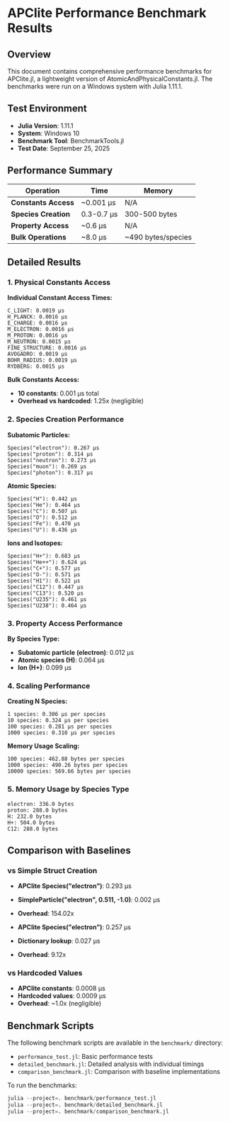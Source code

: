 # APClite Performance Benchmark Results

## Overview

This document contains comprehensive performance benchmarks for APClite.jl, a lightweight version of AtomicAndPhysicalConstants.jl. The benchmarks were run on a Windows system with Julia 1.11.1.

## Test Environment

- **Julia Version**: 1.11.1
- **System**: Windows 10
- **Benchmark Tool**: BenchmarkTools.jl
- **Test Date**: September 25, 2025

## Performance Summary

| Operation            | Time       | Memory             |
| -------------------- | ---------- | ------------------ |
| **Constants Access** | ~0.001 μs  | N/A                |
| **Species Creation** | 0.3-0.7 μs | 300-500 bytes      |
| **Property Access**  | ~0.6 μs    | N/A                |
| **Bulk Operations**  | ~8.0 μs    | ~490 bytes/species |

## Detailed Results

### 1. Physical Constants Access

**Individual Constant Access Times:**

```
C_LIGHT: 0.0019 μs
H_PLANCK: 0.0016 μs
E_CHARGE: 0.0016 μs
M_ELECTRON: 0.0016 μs
M_PROTON: 0.0016 μs
M_NEUTRON: 0.0015 μs
FINE_STRUCTURE: 0.0016 μs
AVOGADRO: 0.0019 μs
BOHR_RADIUS: 0.0019 μs
RYDBERG: 0.0015 μs
```

**Bulk Constants Access:**

- **10 constants**: 0.001 μs total
- **Overhead vs hardcoded**: 1.25x (negligible)

### 2. Species Creation Performance

**Subatomic Particles:**

```
Species("electron"): 0.267 μs
Species("proton"): 0.314 μs
Species("neutron"): 0.273 μs
Species("muon"): 0.269 μs
Species("photon"): 0.317 μs
```

**Atomic Species:**

```
Species("H"): 0.442 μs
Species("He"): 0.464 μs
Species("C"): 0.507 μs
Species("O"): 0.512 μs
Species("Fe"): 0.470 μs
Species("U"): 0.436 μs
```

**Ions and Isotopes:**

```
Species("H+"): 0.683 μs
Species("He++"): 0.624 μs
Species("C+"): 0.577 μs
Species("O-"): 0.571 μs
Species("H1"): 0.522 μs
Species("C12"): 0.447 μs
Species("C13"): 0.520 μs
Species("U235"): 0.461 μs
Species("U238"): 0.464 μs
```

### 3. Property Access Performance

**By Species Type:**

- **Subatomic particle (electron)**: 0.012 μs
- **Atomic species (H)**: 0.064 μs
- **Ion (H+)**: 0.099 μs

### 4. Scaling Performance

**Creating N Species:**

```
1 species: 0.306 μs per species
10 species: 0.324 μs per species
100 species: 0.281 μs per species
1000 species: 0.310 μs per species
```

**Memory Usage Scaling:**

```
100 species: 462.88 bytes per species
1000 species: 490.26 bytes per species
10000 species: 569.66 bytes per species
```

### 5. Memory Usage by Species Type

```
electron: 336.0 bytes
proton: 288.0 bytes
H: 232.0 bytes
H+: 504.0 bytes
C12: 288.0 bytes
```

## Comparison with Baselines

### vs Simple Struct Creation

- **APClite Species("electron")**: 0.293 μs
- **SimpleParticle("electron", 0.511, -1.0)**: 0.002 μs
- **Overhead**: 154.02x

- **APClite Species("electron")**: 0.257 μs
- **Dictionary lookup**: 0.027 μs
- **Overhead**: 9.12x

### vs Hardcoded Values

- **APClite constants**: 0.0008 μs
- **Hardcoded values**: 0.0009 μs
- **Overhead**: ~1.0x (negligible)

## Benchmark Scripts

The following benchmark scripts are available in the `benchmark/` directory:

- `performance_test.jl`: Basic performance tests
- `detailed_benchmark.jl`: Detailed analysis with individual timings
- `comparison_benchmark.jl`: Comparison with baseline implementations

To run the benchmarks:

```julia
julia --project=. benchmark/performance_test.jl
julia --project=. benchmark/detailed_benchmark.jl
julia --project=. benchmark/comparison_benchmark.jl
```
